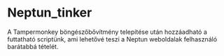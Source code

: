 # Neptun_tinker

A Tampermonkey böngészőbővítmény telepítése után hozzáadható a futtatható scriptünk, ami lehetővé teszi a Neptun weboldalak felhasználó barátabbá tételét.
